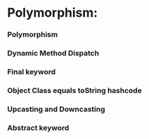 # Polymorphism:
###	Polymorphism
###	Dynamic Method Dispatch
###	Final keyword
###	Object Class equals toString hashcode
###	Upcasting and Downcasting
###	Abstract keyword